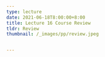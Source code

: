 ```yaml
---
type: lecture
date: 2021-06-18T8:00:00+8:00
title: Lecture 16 Course Review
tldr: Review
thumbnail: /_images/pp/review.jpeg


---
```


